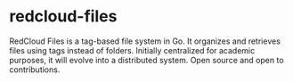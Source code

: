 # redcloud-files
RedCloud Files is a tag-based file system in Go. It organizes and retrieves files using tags instead of folders. Initially centralized for academic purposes, it will evolve into a distributed system. Open source and open to contributions.
